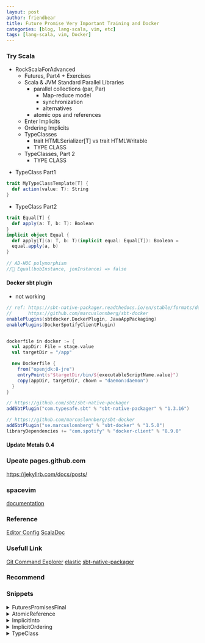 ```yaml
---
layout: post
author: friendbear
title: Future Promise Very Important Training and Docker
categories: [blog, lang-scala, vim, etc]
tags: [lang-scala, vim, Docker]
---
```



### Try Scala
- RockScalaForAdvanced
  - Futures, Part4 + Exercises
  - Scala & JVM Standard Parallel Libraries
    - parallel collections (par, Par)
      - Map-reduce model
      - synchronization
      - alternatives
    - atomic ops and references
  - Enter Implicits
  - Ordering Implicits
  - TypeClasses
    - trait HTMLSerializer[T] vs trait HTMLWritable
    - TYPE CLASS
  - TypeClasses, Part 2
    - TYPE CLASS

* TypeClass Part1

```scala
trait MyTypeClassTemplate[T] {
  def action(value: T): String
}
```

* TypeClass Part2

```scala
trait Equal[T] {
  def apply(a: T, b: T): Boolean
}
implicit object Equal {
  def apply[T](a: T, b: T)(implicit equal: Equal[T]): Boolean =
  equal.apply(a, b)
}
  
// AD-HOC polymorphism
//🔴 Equal(bobInstance, jonInstance) => false
```

#### Docker sbt plugin

* not working

```build.sbt
// ref: https://sbt-native-packager.readthedocs.io/en/stable/formats/docker.html
//      https://github.com/marcuslonnberg/sbt-docker
enablePlugins(sbtdocker.DockerPlugin, JavaAppPackaging)
enablePlugins(DockerSpotifyClientPlugin)


dockerfile in docker := {
  val appDir: File = stage.value
  val targetDir = "/app"

  new Dockerfile {
    from("openjdk:8-jre")
    entryPoint(s"$targetDir/bin/${executableScriptName.value}")
    copy(appDir, targetDir, chown = "daemon:daemon")
  }
}
```

```plugins.sbt
// https://github.com/sbt/sbt-native-packager
addSbtPlugin("com.typesafe.sbt" % "sbt-native-packager" % "1.3.16")

// https://github.com/marcuslonnberg/sbt-docker
addSbtPlugin("se.marcuslonnberg" % "sbt-docker" % "1.5.0")
libraryDependencies += "com.spotify" % "docker-client" % "8.9.0"
```

#### Update Metals 0.4

### Upeate pages.github.com
<https://jekyllrb.com/docs/posts/>

### spacevim
[documentation](https://spacevim.org/documentation/#core-pillars)


### Reference
[Editor Config](https://editorconfig.org/)
[ScalaDoc](https://docs.scala-lang.org/style/scaladoc.html)

### Usefull Link
[Git Command Explorer](https://gitexplorer.com/)
[elastic](https://www.elastic.co/jp/products)
[sbt-native-packager](https://sbt-native-packager.readthedocs.io/en/stable/)

### Recommend


### Snippets

<details>
<summary>FuturesPromisesFinal</summary>
<pre>
<code>
#!/usr/bin/env amm
@main
def FuturesPromisesFinal(args: String*) = {
  /*
    1) fulfill a future IMMEDIATELY with a value
    2) inSequence(fa, fb)
    3) first(fa, fb) => new future with the first value of the two futures
    4) last(fa, fb) => new future with the last value
    5) retryUntil[T](action: () => Future[T], condition: T=> Boolean): Future[T]
   */

  // 1 - fulfill immediately
  def fulfillImmediately[T](value: T): Future[T] = Future(value)

  // 2 - inSequence
  def inSequence[A, B](first: Future[A], second: Future[B]): Future[B] =
    first.flatMap(_ => second)

  // 3 - first out of two futures
  def first[A](fa: Future[A], fb: Future[A]): Future[A] = {
    val promise = Promise[A]
    fa.onComplete {
      case Success(r) => try {
        promise.success(r)
      } catch {
        case _ =>
      }
      case Failure(t) => try {
        promise.failure(t)
      } catch {
        case _ =>
      }
    }
    fb.onComplete {
      case Success(r) => try {
        promise.success(r)
      } catch {
        case _ =>
      }
      case Failure(t) => try {
        promise.failure(t)
      } catch {
        case _ =>
      }
    }
    promise.future
  }

  def firstRefactor[A](fa: Future[A], fb: Future[A]): Future[A] = {
    val promise = Promise[A]

    def tryComplete(promise: Promise[A], result: Try[A]) = result match {
      case Success(r) => try {
        promise.success(r)
      } catch {
        case _ =>
      }
      case Failure(t) => try {
        promise.failure(t)
      } catch {
        case _ =>
      }
    }

    fa.onComplete(result => tryComplete(promise, result))
    fb.onComplete(tryComplete(promise, _))
    promise.future
    }

    def firstRefactorUsePromiseTryComplete[A](fa: Future[A], fb: Future[A]): Future[A] = {
      val promise = Promise[A]
      fa.onComplete(promise.tryComplete(_))
      fb.onComplete(promise.tryComplete)
      promise.future
    }

  // 4 - last out of the two futures

  def last[A](fa: Future[A], fb: Future[A]): Future[A] = {
    // 1 promise which both futures will try to complete
    // 2 promise which the LAST future will complete
    val bothPromise = Promise[A]
    val lastPromise = Promise[A]
    val checkAndComplete = (result: Try[A]) =>
      if(!bothPromise.tryComplete(result))
        lastPromise.complete(result)
    /*
    fa.onComplete(result => {
      if (!bothPromise.tryComplete(result))
        lastPromise.complete(result)
    })
    fb.onComplete(result => {
      if (!bothPromise.tryComplete(result))
        lastPromise.complete(result)
    })
    */
    fa.onComplete(checkAndComplete)
    fa.onComplete(checkAndComplete)

    lastPromise.future
  }

  val fast = Future {
    Thread.sleep(100)
    42
  }
  val slow = Future {
    Thread.sleep(200)
    45
  }
  first(fast, slow).foreach(f => println("FIRST: " + f))
  last(fast, slow).foreach(l => println("LAST: " + l))

  Thread.sleep(1000)

  // retry until
  {
    def retryUntil[A](action: () => Future[A], condition: A => Boolean): Future[A] =
      action()
        .filter(condition)
        .recoverWith {
          case _ => retryUntil(action, condition)
        }

    val random = new Random()
    val action = () => Future {
      Thread.sleep(100)
      val nextValue = random.nextInt(100)
      println("generated " + nextValue)
      nextValue
    }
    retryUntil(action, (x: Int) => x < 10).foreach(result => println("settled at " + result))
    Thread.sleep(10000)
  }
</code>
</pre>
</details>

<details>
<summary>AtomicReference</summary>
<pre>
<code>
#!/usr/bin/env amm
@main
def AtomicReference(args: String*) = {
  // 2 - atomic ops and references

  val atomic = new AtomicReference[Int](2)
  val atomicList = List(
    atomic.get(), // thread-safe read
    atomic.set(4), // thread-safe write
    atomic.getAndSet(5), // thread safe combo
    atomic.compareAndSet(38, 56), // if the value is 38, then set to 56
    atomic.updateAndGet(_ + 1),
    atomic.getAndUpdate(_ + 1),
    atomic.accumulateAndGet(12, _ + _),
    atomic.getAndAccumulate(12, _ + _),
    atomic.get()
  ).filter(_ != ())
  atomicList.foreach(println)
  /*
    2
    4
    false
    6
    6
    19
    19
    31
  */
}
</code>
</pre>
</details>
<details>
<summary>ImplicitInto</summary>
<pre>
<code>
#!/usr/bin/env amm

@main
def ImplicitInto(args: String*) = {
  // tuples
  /*
    implicit final class ArrowAssoc[A](private val self: A) extends AnyVal {
      @inline def -> [B](y: B): Tuple2[A, B] = Tuple2(self, y)
      def →[B](y: B): Tuple2[A, B] = ->(y)
    }
   */
  var pair = "Daniel" -> "555"
  val intPair = 1 -> 2

  case class Person(name: String) {
    def greet = s"Hi, my name is $name!"
  }

  implicit def fromStringToPerson(str: String): Person = Person(str)

  println("Peter".greet)  // println(fromStringToPerson("Peter").greet)

  /* Compile Error
  class A {
    def greet: Int = 2
  }
  implicit def fromStringToA(str: String): A = new A
  */
  def increment(x: Int)(implicit amount: Int) = x + amount
  implicit val defaultAmount = 10

  increment(2)
  // NOT default argument
}
</code>
</pre>
</details>
<details>
<summary>ImplicitOrdering</summary>
<pre>
<code>
#!/usr/bin/env amm

@main
def ImplicitOrdering(args: String*) = {
  implicit def reverseOrdering(): Ordering[Int] = Ordering.fromLessThan(_ > _)
  implicit val normalOrdering: Ordering[Int] = Ordering.fromLessThan(_ < _)
  println(List(1, 4, 5, 3, 2).sorted(normalOrdering))

  // scala.Predef

  /*
    Implicits: (used as implicit parameters):
      - val/var
      - object
      - accessor methods = defs with no parentheses
   */

  // Exercise
  case class Person(name: String, age: Int)

  val person = List(
    Person("Steve", 30),
    Person("Amy", 22),
    Person("John", 66)
  )

  object AlphabeticNameOrdering {
    implicit val alphabeticOrdering: Ordering[Person] =
      Ordering.fromLessThan((x, y) => x.name.compareTo(y.name) < 0)
  }
  object AgeOrdering {
    implicit val ageOrdering: Ordering[Person] = Ordering.fromLessThan((x, y) => x.age < y.age)
  }

  /*
    Implicit scope
    - normal scope = LOCAL SCOPE
    - imported scope
    - companions of all types involved in the method signature 🔴
      - List
      - Ordering
      - all the types involved = A or any supertype
   */
  // def sorted[B >: A](implicit ord: Ordering[B]): List[B]
  import AgeOrdering._
  println(person.sorted) // => List(Person(Amy,22), Person(Steve,30), Person(John,66))

  /*
    Exercise.

    - totalPrice = most used (%50)
    - by unit count = 25%
    - by unit price = 25%
   */
  case class Purchase(nUnits: Int, unitPrice: Double)
  object Purchase {
    implicit val totalPriceOrdering: Ordering[Purchase] = Ordering.fromLessThan((x, y) => x.nUnits * x.unitPrice > y.nUnits * y.unitPrice)
  }

  object UnitCountOrdering {
    implicit val unitCostOrdering: Ordering[Purchase] = Ordering.fromLessThan(_.nUnits < _.nUnits)
  }
  object UnitPriceOrdering {
    implicit val unitPriceOrdering: Ordering[Purchase] = Ordering.fromLessThan(_.unitPrice < _.unitPrice)
  }
}

</code>
</pre>
</details>
<details>
<summary>TypeClass</summary>
<pre>
<code>
#!/usr/bin/env amm

@main
def TypeClass(args: String*) = {

  trait HTMLWritable {
    def toHtml: String
  }

  case class User(name: String, age: Int, email: String) extends HTMLWritable {
    override def toHtml: String = s"<div>$name ($age yo) <a href=$email/> </div>"
  }
  User("John", 32, "john@rockthejvm.com").toHtml

  /*
    1 - for the type WE write
    2 - ONE implementation out of quite a number
   */
  // option 2 - pattern matching
  object HTMLSerializerPatternMatching {
    def serializeToHtml(value: Any) = value match {
      case User(n, a, e) => ()
      case _ => ()
    }
  }
  /*
    1 - lost type safety => HTMLSerializerPatternMatching
    2 - need to modify the code every time
    3 - still ONE implementation
   */
  trait HTMLSerializer[T] {
    def serialize(value: T): String
  }
  object UserSerializer extends HTMLSerializer[User] {
    override def serialize(user: User): String =
      s"<div>${user.name} (${user.age} yo) <a href=${user.email}/></div"
  }

  val john = User("John", 32, " john@rockthejvm.com")
  println(UserSerializer.serialize(john))

  // 1 - we can define serializers for other types
  import java.util.Date
  object DateSerializer extends HTMLSerializer[Date] {
    override def serialize(date: Date): String = s"<div>${date.toString()}</div>"
  }

  // 2 - we can define MULTIPLE serializers
  object PartialUserSerializer extends HTMLSerializer[User] {
    def serialize(user: User): String = s"<div>${user.name}</div>"
  }

  // TYPE CLASS
  trait MyTypeClassTemplate[T] {
    def action(value: T): String
  }

  /**
    * Equality
    */
  trait Equal[T] {
    def apply(a: T, b: T): Boolean
  }
  object NameEquality extends Equal[User] {
    override def apply(a: User, b: User): Boolean = a.name == b.name
  }
  object FullEquality extends Equal[User] {
    override def apply(a: User, b: User): Boolean = a.name == b.name && a.email == b.email
  }
  val ken = User("Ken", 32, " ken@rockthejvm.com")
  val bob = User("Bob", 42, " bob@rockthejvm.com")
  println(NameEquality(ken, bob))
  println(FullEquality(ken, bob))
}
</code>
</pre>
</details>

